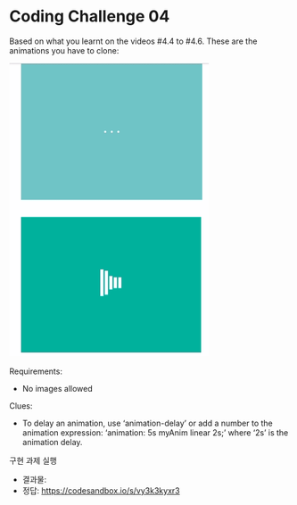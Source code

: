 # Coding Challenge 04
Based on what you learnt on the videos #4.4 to #4.6.
These are the animations you have to clone:

![image1](./image/screenshot.gif)

Requirements:
- No images allowed

Clues:
- To delay an animation, use ‘animation-delay’ or add a number to the animation expression: ‘animation: 5s myAnim linear 2s;’ where ‘2s’ is the animation delay.


구현 과제 실행
- 결과물: 
- 정답: https://codesandbox.io/s/vy3k3kyxr3
 